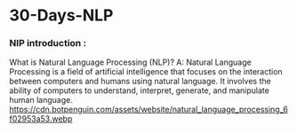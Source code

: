 # 30-Days-NLP
### NlP introduction : 
What is Natural Language Processing (NLP)? A: Natural Language Processing is a field of artificial intelligence that focuses on the interaction between computers and humans using natural language. It involves the ability of computers to understand, interpret, generate, and manipulate human language.
https://cdn.botpenguin.com/assets/website/natural_language_processing_6f02953a53.webp

